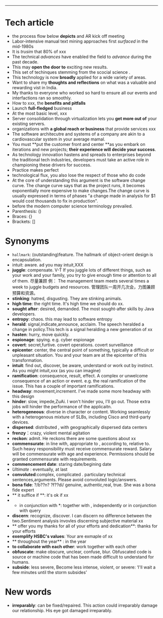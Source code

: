 ---

# Tech article
- the process flow below **depicts** and AR kick off meeting
- Labor-intensive manual text mining approaches first *surfaced* in the mid-1980s
- It is *trusim* that 80% of xxx
- The technical *advances* have enabled the field to *advance* during the past decade.
- This may **open the door to** exciting new results.
- This set of techinques stemming from the scocial science .
- This technology is now **broadly** applied for a wide variety of areas.
- Want to share my **thoughts and reflections** on what was a valuable and rewarding vist in India.
- My thanks to everyone who worked so hard to ensure all our events and interfactions ran so smoothly.
- How to xxx, the **benefits and pitfalls**
- Launch **full-fledged** business
- At the most basic level, xxx
- Server consolidation through virtualization lets you **get more out of** your existing servers.
- organizations with **a global reach or business** that provide services xxx
- The software architecutre and systems of a company are akin to a cardiovascular system in your average mamal.
- You must **put the customer front and center **as you embark on iterations and new projects; **their experience will decide your success**.
- As technology innovation hastens and spreads to enterprises beyond the traditional tech industries, developers must take an active role in championing these drivers for success.
- Practice makes perfect
- technological flux, you also lose the respect of those who do code
- At the core of understanding this argument is the software change curve. The change curve says that as the project runs, it becomes exponentially more expensive to make changes.The change curve is usually expressed in terms of phases "a change made in analysis for $1 would cost thousands to fix in production".
- before the modern computer science terminology prevailed.
- Parenthesis: ()
- Braces: {}
- Brackets: []

# Synonyms
- `hallmark`: (outstanding)feature. The hallmark of object-orient design is encapsulation.
- intuit: aware. ad you may intuit,XXX
- **juggle**: compensate. V-T If you juggle lots of different things, such as your work and your family, you try to give enough time or attention to all of them. 尽量兼顾
例： The management team meets several times a week to juggle budgets and resources.
管理团队一周开几次会，力图兼顾预算和资源。
- **stinking**: hatred, disgusting. They are stinking animals.
- **high time**: the right time. It's high time we should do xx.
- **sought after**: desired, demanded. The most sought-after skills by Java developers.
- **entropy**: chaos. this may lead to software entropy
- **herald**: signal,indicate,announce, acclaim. The speech heralded a change in policy.This tech is a signal heralding a new generation of xx
- **hasten**: hurry, move quickly.
- **espionage**: spying. e.g. cyber espionage
- **covert**: secret,furtive. covert operations. covert surveillance
- **epicenter**: center, the central  point of something, typically a difficult or unpleasant situation. You and your team are at the epicenter of this transformation.
- **intuit**: find out, discover, be aware, understand or work out by instinct. As you might intuit,xxx (as you can imagine)
- **ramification**: consequence, result, effect. A complex or unwelcome consequence of an action or event. e.g. the real ramification of the issue. This has a couple of important ramifications.
- **headway**: movement,increment. I've made some more headway with this design
- **hinder**:  slow, impede,ZuAi. I won't hinder you, I'll go out. Those extra jobs will hinder the performance of the applicaitn.
- **heterogeneous**: diverse in character or content. Working seamlessly with a heterogenous mixture of SLBs, including Cisco and third-party devices.
- **dispersed**: distributed , with geographically dispersed data centers
- **frenzy**：crazy, violent mental agitation
- **reckon**: admit. He reckons  there are some questions about xx
- **commensurate**: in line with, appropriate to , according to, relative to. Such heavy responsibility must receive commensurate reward. Salary will be commensurate with age and experience. Permissions should be granted commensurate with requirements.
- **commencement date**: staring date/begining date
- *Ultimate* : eventually, at last
- **convoluted**:complex, complicated . particulary technical sentences,arguments. Please avoid convoluted logic/answers.
- **bona fide**: ?/b??n? ?f??di/ genuine, authentic,real, true. She was a bona fide expert
- ** it suffice if **: it's ok if xx
- * in conjunction with *: together with ,  independently or in conjunction with query
- **discern**: recognize, discover. I can discern no difference between the two.Sentiment analysis invovles discerning subjective material xx
- ** offer you my thanks for all of your efforts and dedication**: thanks for your efforts
- **exemplify HSBC's values**: Your are exmaple of xx
- ** throughout the year** : in the year
- **to collaborate with each other**: work together with each other
- **obfuscate**: make obscure, unclear, confuse, blur. Obfuscated code is source or machine code that has been made difficult to understand for humans.
- **subside**: less severe, Become less intense, violent, or severe:
‘I'll wait a few minutes until the storm subsides’

# New words
- **irreparably**: can be fixed/repaired. This action could irreparably damage our relationship. His eye got damaged irreparably.
